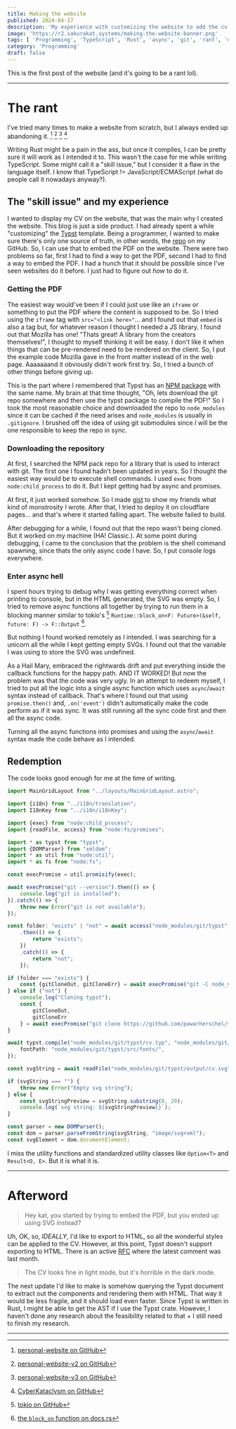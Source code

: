 ```yaml
---
title: Making the website
published: 2024-04-17
description: 'My experience with customizing the website to add the cv page. I talk about the various issues I encountered, what ultimately worked, and the annoyances of using TypeScript coming from rust.'
image: 'https://r2.sakurakat.systems/making-the-website-banner.png'
tags: [ 'Programming', 'TypeScript', 'Rust', 'async', 'git', 'rant', 'meta', ]
category: 'Programming'
draft: false
---
```



This is the first post of the website (and it's going to be a rant lol).

---

# The rant

I've tried many times to make a website from scratch, but I always ended up abandoning it.
[^1] [^2] [^3] [^4]

Writing <span>Rust</span> might be a pain in the ass,
but once it compiles,
I can be pretty sure it will work as I intended it to.
This wasn't the case for me while writing <span>TypeScript</span>.
Some might call it a "skill issue," but I consider it a flaw in the language itself.
I know that <span>TypeScript</span> <span>!=</span> <span>JavaScript</span>/ECMAScript (what do people call it nowadays
anyway?).

## The "skill issue" and my experience

I wanted to display my CV on the website,
that was the main why I created the website.
This blog is just a side product.
I had already spent a while "customizing" the [Typst](https://typst.app/) template.
Being a programmer, I wanted to
make sure there's only one source of truth, in other words, the [repo](https://github.com/pawarherschel/typst) on my
GitHub.
So, I can use that to embed the PDF on the website.
There were two problems so far, first I had to find a way to
get the PDF, second I had to find a way to embed the PDF.
I had a hunch that it should be possible since I've seen
websites do it before.
I just had to figure out _how_ to do it.

### Getting the PDF

The easiest way would've been if I could just use like an `iframe` or something to put the PDF where the content is
supposed to be.
So I tried using the `iframe` tag with `src="<link here>"`...
and I found out that `embed` is also a tag but, for whatever reason I thought I needed a JS library.
I found out that Mozilla has one!
"Thats great!
A library from the creators themselves!",
I thought to myself thinking it will be easy.
I don't like it when things that can be pre-rendered need to be rendered on the client.
So, I put the example code Mozilla gave in the front matter instead of in the web page.
Aaaaaaand it obviously didn't work first try.
So, I tried a bunch of other things before giving up.

This is the part where I remembered that Typst has an [NPM package](https://www.npmjs.com/package/typst) with the same
name.
My brain at that time thought, "Oh, lets download the git repo somewhere and then use the typst package to compile the
PDF!"
So I took the most reasonable choice and downloaded the repo to `node_modules` since it can be cached if the need arises
and `node_modules` is usually in `.gitignore`.
I brushed off the idea of using git submodules since *I* will be the one responsible to keep the repo in sync.

### Downloading the repository

At first, I searched the NPM pack repo for a library that is used to interact with git.
The first one I found hadn't been updated in years.
So I thought the easiest way would be to execute shell commands.
I used `exec` from `node:child_process` to do it.
But I kept getting had by async and promises.

At first, it just worked somehow.
So I made [gist](https://gist.github.com/pawarherschel/7ef2514d2aaf6ac6ca574daa909c935f) to show my friends what kind of
monstrosity I wrote.
After that, I tried to deploy it on cloudflare pages... and that's where it started falling apart.
The website failed to build.

After debugging for a while, I found out that the repo wasn't being cloned.
But it worked on my machine (HA! Classic.).
At some point during debugging, I came to the conclusion that the problem is the shell command spawning, since thats the
only async code I have.
So, I put console logs everywhere.

### Enter async hell

I spent hours trying to debug why I was getting everything correct when printing to console, but in the HTML generated,
the SVG was empty.
So, I tried to remove async functions all together by trying to run them in a blocking manner similar
to tokio's [^5] `Runtime::block_on<F: Future>(&self, future: F) -> F::Output` [^6].

But nothing I found worked remotely as I intended.
I was searching for a unicorn all the while I kept getting empty SVGs.
I found out that the variable I was using to store the SVG was undefined.

As a Hail Mary, embraced the rightwards drift and put everything inside the callback functions for the happy path.
AND IT WORKED!
But now the problem was that the code was very ugly.
In an attempt to redeem myself, I tried to put all the logic into a single async function which uses `async`/`await`
syntax instead of callback.
That's where I found out that using `promise.then()` and, `.on('event')` didn't automatically make the code perform as
if it was sync.
It was still running all the sync code first and then all the async code.

Turning all the async functions into promises and using the `async`/`await` syntax made the code behave as I intended.

## Redemption

The code looks good enough for me at the time of writing.

```typescript
import MainGridLayout from "../layouts/MainGridLayout.astro";

import {i18n} from "../i18n/translation";
import I18nKey from "../i18n/i18nKey";

import {exec} from "node:child_process";
import {readFile, access} from "node:fs/promises";

import * as typst from "typst";
import {DOMParser} from "xmldom";
import * as util from "node:util";
import * as fs from "node:fs";

const execPromise = util.promisify(exec);

await execPromise("git --version").then(() => {
    console.log("git is installed");
}).catch(() => {
    throw new Error("git is not available");
});

const folder: "exists" | "not" = await access("node_modules/git/typst", fs.constants.F_OK)
    .then(() => {
        return "exists";
    })
    .catch(() => {
        return "not";
    });

if (folder === "exists") {
    const {gitCloneOut, gitCloneErr} = await execPromise("git -C node_modules/git/typst pull");
} else if ("not") {
    console.log("Cloning typst");
    const {
        gitCloneOut,
        gitCloneErr
    } = await execPromise("git clone https://github.com/pawarherschel/typst.git node_modules/git/typst");
}

await typst.compile("node_modules/git/typst/cv.typ", "node_modules/git/typst/output/cv.svg", {
    fontPath: "node_modules/git/typst/src/fonts/",
});

const svgString = await readFile("node_modules/git/typst/output/cv.svg", "utf-8");

if (svgString === "") {
    throw new Error("Empty svg string");
} else {
    const svgStringPreview = svgString.substring(0, 20);
    console.log(`svg string: ${svgStringPreview}}`);
}

const parser = new DOMParser();
const dom = parser.parseFromString(svgString, "image/svg+xml");
const svgElement = dom.documentElement;
```

I miss the utility functions and standardized utility classes like `Option<T>` and `Result<O, E>`.
But it is what it is.

---

# Afterword

> Hey kat, you started by trying to embed the PDF, but you ended up using SVG instead?

Uh, OK, so, *IDEALLY*, I'd like to export to HTML, so all the wonderful styles can be applied to the CV. However, at
this point, Typst doesn't support exporting to HTML.
There is an active [RFC](https://github.com/typst/typst/issues/721) where the latest comment was last month.

> The CV looks fine in light mode, but it's horrible in the dark mode.

The next update I'd like to make is somehow querying the Typst document to extract out the components and rendering them
with HTML.
That way it would be less fragile, and it should load even faster.
Since Typst is written in <span>Rust</span>, I might be able to get the AST if I use the Typst crate.
However, I haven't done any research about the feasibility related to that + I still need to finish my research.

---

[^1]: [personal-website on GitHub](https://github.com/pawarherschel/personal-website)
[^2]: [personal-website-v2 on GitHub](https://github.com/pawarherschel/personal-website-v2)
[^3]: [personal-website-v3 on GitHub](https://github.com/pawarherschel/personal-website-v3)
[^4]: [CyberKataclysm on GitHub](https://github.com/pawarherschel/CyberKataclysm)
[^5]: [tokio on GitHub](https://github.com/tokio-rs/tokio)
[^6]: [the `block_on` function on docs.rs](https://docs.rs/tokio/latest/tokio/runtime/struct.Runtime.html#method.block_on)